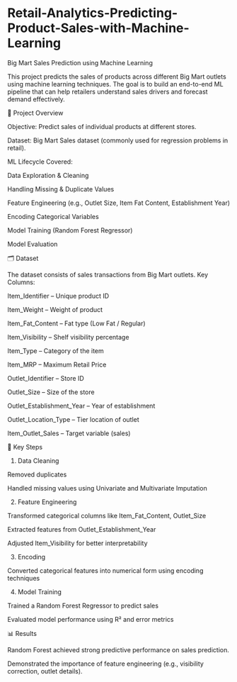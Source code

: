 # Retail-Analytics-Predicting-Product-Sales-with-Machine-Learning
Big Mart Sales Prediction using Machine Learning

This project predicts the sales of products across different Big Mart outlets using machine learning techniques.
The goal is to build an end-to-end ML pipeline that can help retailers understand sales drivers and forecast demand effectively.

📌 Project Overview

Objective: Predict sales of individual products at different stores.

Dataset: Big Mart Sales dataset (commonly used for regression problems in retail).

ML Lifecycle Covered:

Data Exploration & Cleaning

Handling Missing & Duplicate Values

Feature Engineering (e.g., Outlet Size, Item Fat Content, Establishment Year)

Encoding Categorical Variables

Model Training (Random Forest Regressor)

Model Evaluation

🗂️ Dataset

The dataset consists of sales transactions from Big Mart outlets.
Key Columns:

Item_Identifier – Unique product ID

Item_Weight – Weight of product

Item_Fat_Content – Fat type (Low Fat / Regular)

Item_Visibility – Shelf visibility percentage

Item_Type – Category of the item

Item_MRP – Maximum Retail Price

Outlet_Identifier – Store ID

Outlet_Size – Size of the store

Outlet_Establishment_Year – Year of establishment

Outlet_Location_Type – Tier location of outlet

Item_Outlet_Sales – Target variable (sales)

🔑 Key Steps
1. Data Cleaning

Removed duplicates

Handled missing values using Univariate and Multivariate Imputation

2. Feature Engineering

Transformed categorical columns like Item_Fat_Content, Outlet_Size

Extracted features from Outlet_Establishment_Year

Adjusted Item_Visibility for better interpretability

3. Encoding

Converted categorical features into numerical form using encoding techniques

4. Model Training

Trained a Random Forest Regressor to predict sales

Evaluated model performance using R² and error metrics

📊 Results

Random Forest achieved strong predictive performance on sales prediction.

Demonstrated the importance of feature engineering (e.g., visibility correction, outlet details).
